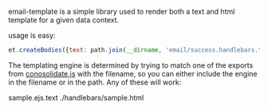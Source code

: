 email-template is a simple library used to render both a text and html template for a given data context.

usage is easy:

```javascript
et.createBodies({text: path.join(__dirname, 'email/success.handlebars.text')}, data, callback);
```

The templating engine is determined by trying to match one of the exports from [conosolidate.js](https://github.com/visionmedia/consolidate.js) with the filename, so you can either include the engine in the filename or in the path.  Any of these will work:

sample.ejs.text
./handlebars/sample.html